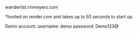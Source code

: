 wanderlist.rinmeyers.com

*hosted on render.com and takes up to 50 seconds to start up. 


Demo account:
  username: demo 
  password: Demo123@
